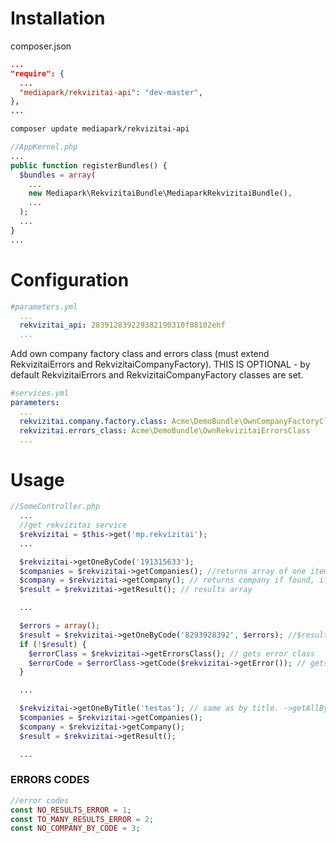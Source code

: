# Installation

composer.json
```json
...
"require": {
  ...
  "mediapark/rekvizitai-api": "dev-master",
},
...
```

```sh
composer update mediapark/rekvizitai-api
```

```php
//AppKernel.php
...
public function registerBundles() {
  $bundles = array(
    ...
    new Mediapark\RekvizitaiBundle\MediaparkRekvizitaiBundle(),
    ...
  );
  ...
}
...
```

# Configuration

```yaml
#parameters.yml
  ...
  rekvizitai_api: 283912839229382190310f08102ehf
  ...
```

Add own company factory class and errors class (must extend RekvizitaiErrors and RekvizitaiCompanyFactory). 
THIS IS OPTIONAL - by default RekvizitaiErrors and RekvizitaiCompanyFactory classes are set.
```yaml
#services.yml
parameters:
  ...
  rekvizitai.company.factory.class: Acme\DemoBundle\OwnCompanyFactoryClass
  rekvizitai.errors_class: Acme\DemoBundle\OwnRekvizitaiErrorsClass
  ...
```

# Usage

```php
//SomeController.php
  ...
  //get rekvizitai service
  $rekvizitai = $this->get('mp.rekvizitai');
  ...

  $rekvizitai->getOneByCode('191315633'); 
  $companies = $rekvizitai->getCompanies(); //returns array of one item
  $company = $rekvizitai->getCompany(); // returns company if found, if not - false
  $result = $rekvizitai->getResult(); // results array

  ...

  $errors = array();
  $result = $rekvizitai->getOneByCode('8293928392', $errors); //$result = company if found, if not - false
  if (!$result) {
    $errorClass = $rekvizitai->getErrorsClass(); // gets error class 
    $errorCode = $errorClass->getCode($rekvizitai->getError()); // gets error code
  }

  ...

  $rekvizitai->getOneByTitle('testas'); // same as by title. ->getAllByTitle also available
  $companies = $rekvizitai->getCompanies();
  $company = $rekvizitai->getCompany();
  $result = $rekvizitai->getResult();

  ...

```

### ERRORS CODES

```php
//error codes
const NO_RESULTS_ERROR = 1;
const TO_MANY_RESULTS_ERROR = 2;
const NO_COMPANY_BY_CODE = 3;
```


